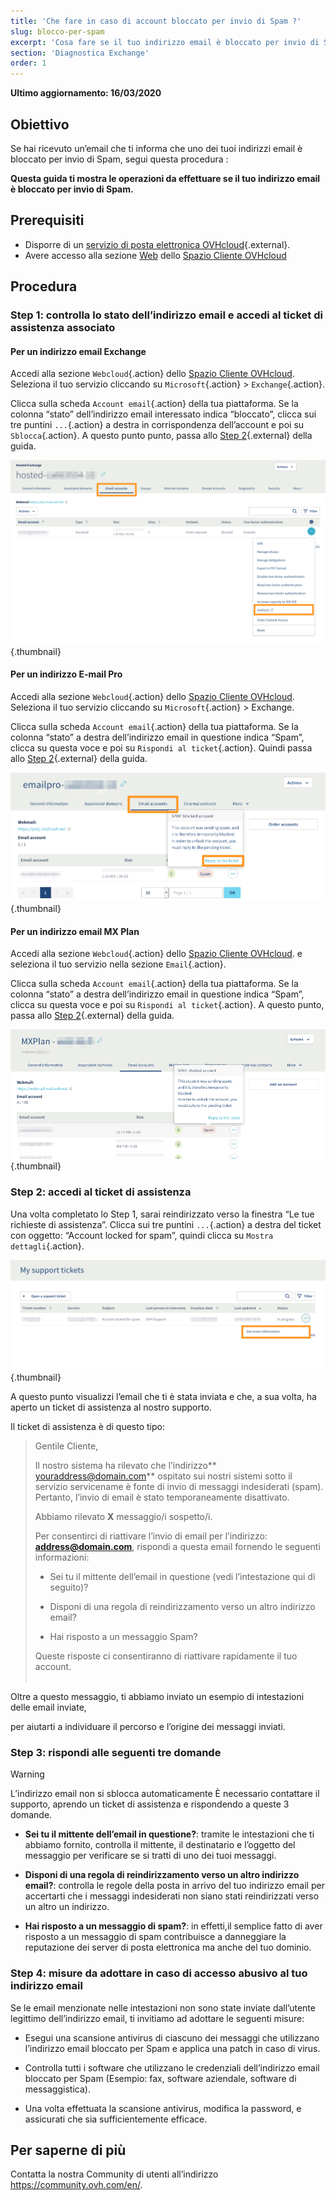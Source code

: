 ```yaml
---
title: 'Che fare in caso di account bloccato per invio di Spam ?'
slug: blocco-per-spam
excerpt: 'Cosa fare se il tuo indirizzo email è bloccato per invio di Spam'
section: 'Diagnostica Exchange'
order: 1
---
```


**Ultimo aggiornamento: 16/03/2020**

## Obiettivo

Se hai ricevuto un’email che ti informa che uno dei tuoi indirizzi email è bloccato per invio di Spam, segui questa procedura :

**Questa guida ti mostra le operazioni da effettuare se il tuo indirizzo email è bloccato per invio di Spam.**

## Prerequisiti

- Disporre di un [servizio di posta elettronica OVHcloud](https://www.ovhcloud.com/it/emails/){.external}.
- Avere accesso alla sezione [Web](https://www.ovh.com/auth/?action=gotomanager&from=https://www.ovh.it/&ovhSubsidiary=it) dello [Spazio Cliente OVHcloud](https://www.ovh.com/auth/?action=gotomanager&from=https://www.ovh.it/&ovhSubsidiary=it)

## Procedura

### Step 1: controlla lo stato dell’indirizzo email e accedi al ticket di assistenza associato

#### Per un indirizzo email Exchange

Accedi alla sezione `Webcloud`{.action} dello [Spazio Cliente OVHcloud](https://www.ovh.com/auth/?action=gotomanager&from=https://www.ovh.it/&ovhSubsidiary=it). Seleziona il tuo servizio cliccando su `Microsoft`{.action} > `Exchange`{.action}.

Clicca sulla scheda `Account email`{.action} della tua piattaforma. Se la colonna “stato” dell’indirizzo email interessato indica “bloccato”, clicca sui tre puntini `...`{.action} a destra in corrispondenza dell’account e poi su `Sblocca`{.action}. A questo punto punto, passa allo [Step 2](./#step-2-accedi-al-ticket-di-assistenza_1){.external} della guida.

![spam](images/blocked-for-SPAM-01-01.png){.thumbnail}

#### Per un indirizzo E-mail Pro

Accedi alla sezione `Webcloud`{.action} dello [Spazio Cliente OVHcloud](https://www.ovh.com/auth/?action=gotomanager&from=https://www.ovh.it/&ovhSubsidiary=it). Seleziona il tuo servizio cliccando su `Microsoft`{.action} > Exchange.

Clicca sulla scheda `Account email`{.action} della tua piattaforma. Se la colonna “stato” a destra dell’indirizzo email in questione indica “Spam”, clicca su questa voce e poi su `Rispondi al ticket`{.action}. Quindi passa allo [Step 2](./#step-2-accedi-al-ticket-di-assistenza_1){.external} della guida.

![spam](images/blocked-for-SPAM-01-02.png){.thumbnail}

#### Per un indirizzo email MX Plan

Accedi alla sezione `Webcloud`{.action} dello [Spazio Cliente OVHcloud](https://www.ovh.com/auth/?action=gotomanager&from=https://www.ovh.it/&ovhSubsidiary=it). e seleziona il tuo servizio nella sezione `Email`{.action}.

Clicca sulla scheda `Account email`{.action} della tua piattaforma. Se la colonna “stato” a destra dell’indirizzo email in questione indica “Spam”, clicca su questa voce e poi su `Rispondi al ticket`{.action}. A questo punto, passa allo [Step 2](./#step-2-accedi-al-ticket-di-assistenza_1){.external} della guida.

![spam](images/blocked-for-SPAM-01-03.png){.thumbnail}


### Step 2: accedi al ticket di assistenza

Una volta completato lo Step 1, sarai reindirizzato verso la finestra “Le tue richieste di assistenza”. Clicca sui tre puntini `...`{.action} a destra del ticket con oggetto: “Account locked for spam”, quindi clicca su `Mostra dettagli`{.action}. 

![spam](images/blocked-for-SPAM-02.png){.thumbnail}

A questo punto visualizzi l’email che ti è stata inviata e che, a sua volta, ha aperto un ticket di assistenza al nostro supporto.

Il ticket di assistenza è di questo tipo:

> 
> Gentile Cliente,
>
> Il nostro sistema ha rilevato che l’indirizzo** youraddress@domain.com** ospitato sui nostri sistemi sotto il servizio servicename è fonte di invio di messaggi indesiderati (spam).
> Pertanto, l’invio di email è stato temporaneamente disattivato.
>
> Abbiamo rilevato **X** messaggio/i sospetto/i.
>
> Per consentirci di riattivare l’invio di email per l’indirizzo: **address@domain.com**,
> rispondi a questa email fornendo le seguenti informazioni:
>
> - Sei tu il mittente dell’email in questione (vedi l’intestazione qui di seguito)?
>
> - Disponi di una regola di reindirizzamento verso un altro indirizzo email?
>
> - Hai risposto a un messaggio Spam?
> 
> Queste risposte ci consentiranno di riattivare rapidamente il tuo account.
> <br>
> <br>
> 

Oltre a questo messaggio, ti abbiamo inviato un esempio di intestazioni delle email inviate,

per aiutarti a individuare il percorso e l’origine dei messaggi inviati.

### Step 3: rispondi alle seguenti tre domande

> [!warning]
>
> L’indirizzo email non si sblocca automaticamente È necessario contattare il supporto, aprendo un ticket di assistenza e rispondendo a queste 3 domande.

- **Sei tu il mittente dell’email in questione?**: tramite le intestazioni che ti abbiamo fornito, controlla il mittente, il destinatario e l’oggetto del messaggio per verificare se si tratti di uno dei tuoi messaggi.

- **Disponi di una regola di reindirizzamento verso un altro indirizzo email?**: controlla le regole della posta in arrivo del tuo indirizzo email per accertarti che i messaggi indesiderati non siano stati reindirizzati verso un altro un indirizzo.

- **Hai risposto a un messaggio di spam?**: in effetti,il semplice fatto di aver risposto a un messaggio di spam contribuisce a danneggiare la reputazione dei server di posta elettronica ma anche del tuo dominio.    


### Step 4: misure da adottare in caso di accesso abusivo al tuo indirizzo email

Se le email menzionate nelle intestazioni non sono state inviate dall’utente legittimo dell’indirizzo email, ti invitiamo ad adottare le seguenti misure:

- Esegui una scansione antivirus di ciascuno dei messaggi che utilizzano l’indirizzo email bloccato per Spam e applica una patch in caso di virus.

- Controlla tutti i software che utilizzano le credenziali dell’indirizzo email bloccato per Spam (Esempio: fax, software aziendale, software di messaggistica).

- Una volta effettuata la scansione antivirus, modifica la password, e assicurati che sia sufficientemente efficace. 

## Per saperne di più

Contatta la nostra Community di utenti all’indirizzo <https://community.ovh.com/en/>.